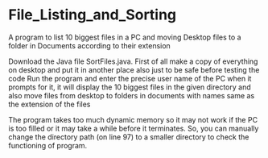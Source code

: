 # File_Listing_and_Sorting
A program to list 10 biggest files in a PC and moving Desktop files to a folder in Documents according to their extension

Download the Java file SortFiles.java. First of all make a copy of everything on desktop and put it in another place also just to be safe before testing the code Run the program  and enter the precise user name of the PC when it prompts for it, it will display the 10 biggest files in the given directory and also move files from desktop to folders in documents with names same as the extension of the files

The program takes too much dynamic memory so it may not work if the PC is too filled or it may take a while before it terminates. So, you can manually change the directory path (on line 97) to a smaller directory to check the functioning of program.
